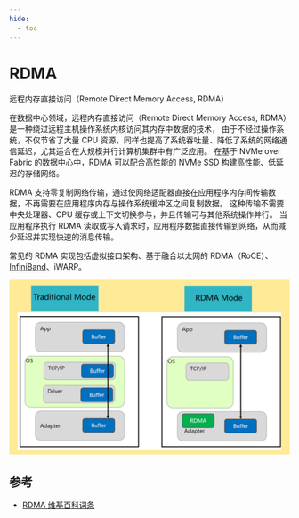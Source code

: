 ```yaml
---
hide:
  - toc
---
```


# RDMA

远程内存直接访问（Remote Direct Memory Access, RDMA）

在数据中心领域，远程内存直接访问（Remote Direct Memory Access, RDMA）是一种绕过远程主机操作系统内核访问其内存中数据的技术，
由于不经过操作系统，不仅节省了大量 CPU 资源，同样也提高了系统吞吐量、降低了系统的网络通信延迟，尤其适合在大规模并行计算机集群中有广泛应用。
在基于 NVMe over Fabric 的数据中心中，RDMA 可以配合高性能的 NVMe SSD 构建高性能、低延迟的存储网络。

RDMA 支持零复制网络传输，通过使网络适配器直接在应用程序内存间传输数据，不再需要在应用程序内存与操作系统缓冲区之间复制数据。
这种传输不需要中央处理器、CPU 缓存或上下文切换参与，并且传输可与其他系统操作并行。
当应用程序执行 RDMA 读取或写入请求时，应用程序数据直接传输到网络，从而减少延迟并实现快速的消息传输。

常见的 RDMA 实现包括虚拟接口架构、基于融合以太网的 RDMA（RoCE）、[InfiniBand](./infiniband.md)、iWARP。

![rdma and traditional](./images/rdma.png)

## 参考

- [RDMA 维基百科词条](https://zh.wikipedia.org/wiki/%E8%BF%9C%E7%A8%8B%E7%9B%B4%E6%8E%A5%E5%86%85%E5%AD%98%E8%AE%BF%E9%97%AE)
